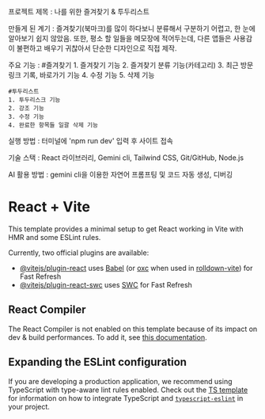 프로젝트 제목 : 나를 위한 즐겨찾기 & 투두리스트

만들게 된 계기 : 
    즐겨찾기(북마크)를 많이 하다보니 분류해서 구분하기 어렵고, 한 눈에 알아보기 쉽지 않았음.
    또한, 평소 할 일들을 메모장에 적어두는데, 다른 앱들은 사용감이 불편하고 배우기 귀찮아서 단순한 디자인으로 직접 제작.

주요 기능 : 
    #즐겨찾기
    1. 즐겨찾기 기능
    2. 즐겨찾기 분류 기능(카테고리)
    3. 최근 방문 링크 기록, 바로가기 기능
    4. 수정 기능
    5. 삭제 기능

    #투두리스트
    1. 투두리스크 기능
    2. 강조 기능
    3. 수정 기능
    4. 완료한 항목들 일괄 삭제 기능

실행 방법 : 터미널에 'npm run dev' 입력 후 사이트 접속

기술 스택 : React 라이브러리, Gemini cli, Tailwind CSS, Git/GitHub, Node.js

AI 활용 방법 : gemini cli을 이용한 자연어 프롬프팅 및 코드 자동 생성, 디버깅





# React + Vite

This template provides a minimal setup to get React working in Vite with HMR and some ESLint rules.

Currently, two official plugins are available:

- [@vitejs/plugin-react](https://github.com/vitejs/vite-plugin-react/blob/main/packages/plugin-react) uses [Babel](https://babeljs.io/) (or [oxc](https://oxc.rs) when used in [rolldown-vite](https://vite.dev/guide/rolldown)) for Fast Refresh
- [@vitejs/plugin-react-swc](https://github.com/vitejs/vite-plugin-react/blob/main/packages/plugin-react-swc) uses [SWC](https://swc.rs/) for Fast Refresh

## React Compiler

The React Compiler is not enabled on this template because of its impact on dev & build performances. To add it, see [this documentation](https://react.dev/learn/react-compiler/installation).

## Expanding the ESLint configuration

If you are developing a production application, we recommend using TypeScript with type-aware lint rules enabled. Check out the [TS template](https://github.com/vitejs/vite/tree/main/packages/create-vite/template-react-ts) for information on how to integrate TypeScript and [`typescript-eslint`](https://typescript-eslint.io) in your project.

